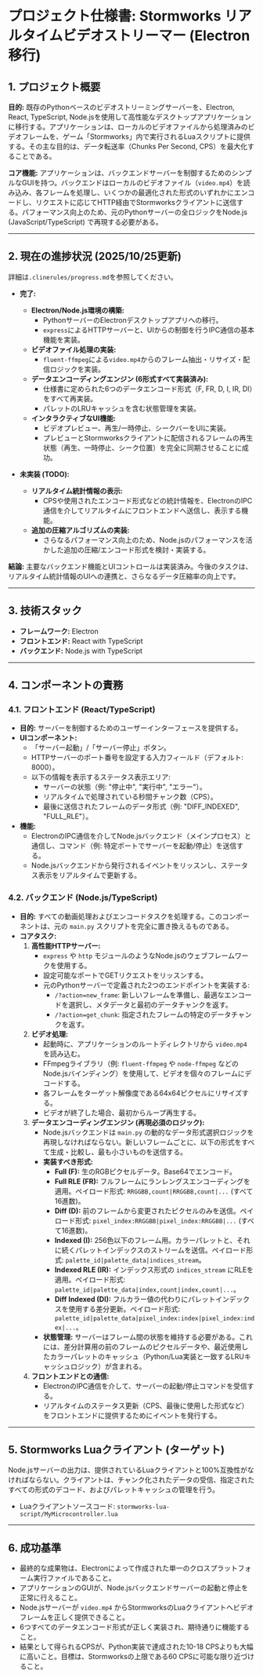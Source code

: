 # プロジェクト仕様書: Stormworks リアルタイムビデオストリーマー (Electron移行)

## 1. プロジェクト概要

**目的:**
既存のPythonベースのビデオストリーミングサーバーを、Electron, React, TypeScript, Node.jsを使用して高性能なデスクトップアプリケーションに移行する。アプリケーションは、ローカルのビデオファイルから処理済みのビデオフレームを、ゲーム「Stormworks」内で実行されるLuaスクリプトに提供する。その主な目的は、データ転送率（Chunks Per Second, CPS）を最大化することである。

**コア機能:**
アプリケーションは、バックエンドサーバーを制御するためのシンプルなGUIを持つ。バックエンドはローカルのビデオファイル（`video.mp4`）を読み込み、各フレームを処理し、いくつかの最適化された形式のいずれかにエンコードし、リクエストに応じてHTTP経由でStormworksクライアントに送信する。パフォーマンス向上のため、元のPythonサーバーの全ロジックをNode.js (JavaScript/TypeScript) で再現する必要がある。

---

## 2. 現在の進捗状況 (2025/10/25更新)

詳細は`.clinerules/progress.md`を参照してください。

* **完了:**
  * **Electron/Node.js環境の構築:**
    * PythonサーバーのElectronデスクトップアプリへの移行。
    * `express`によるHTTPサーバーと、UIからの制御を行うIPC通信の基本機能を実装。
  * **ビデオファイル処理の実装:**
    * `fluent-ffmpeg`による`video.mp4`からのフレーム抽出・リサイズ・配信ロジックを実装。
  * **データエンコーディングエンジン (6形式すべて実装済み):**
    * 仕様書に定められた6つのデータエンコード形式（F, FR, D, I, IR, DI）をすべて再実装。
    * パレットのLRUキャッシュを含む状態管理を実装。
  * **インタラクティブなUI機能:**
    * ビデオプレビュー、再生/一時停止、シークバーをUIに実装。
    * プレビューとStormworksクライアントに配信されるフレームの再生状態（再生、一時停止、シーク位置）を完全に同期させることに成功。

* **未実装 (TODO):**
  * **リアルタイム統計情報の表示:**
    * CPSや使用されたエンコード形式などの統計情報を、ElectronのIPC通信を介してリアルタイムにフロントエンドへ送信し、表示する機能。
  * **追加の圧縮アルゴリズムの実装:**
    * さらなるパフォーマンス向上のため、Node.jsのパフォーマンスを活かした追加の圧縮/エンコード形式を検討・実装する。

**結論:** 主要なバックエンド機能とUIコントロールは実装済み。今後のタスクは、リアルタイム統計情報のUIへの連携と、さらなるデータ圧縮率の向上です。

---

## 3. 技術スタック

* **フレームワーク:** Electron
* **フロントエンド:** React with TypeScript
* **バックエンド:** Node.js with TypeScript

---

## 4. コンポーネントの責務

### 4.1. フロントエンド (React/TypeScript)

* **目的:** サーバーを制御するためのユーザーインターフェースを提供する。
* **UIコンポーネント:**
  * 「サーバー起動」/「サーバー停止」ボタン。
  * HTTPサーバーのポート番号を設定する入力フィールド（デフォルト: 8000）。
  * 以下の情報を表示するステータス表示エリア:
    * サーバーの状態（例: "停止中", "実行中", "エラー"）。
    * リアルタイムで処理されている秒間チャンク数（CPS）。
    * 最後に送信されたフレームのデータ形式（例: "DIFF_INDEXED", "FULL_RLE"）。
* **機能:**
  * ElectronのIPC通信を介してNode.jsバックエンド（メインプロセス）と通信し、コマンド（例: 特定ポートでサーバーを起動/停止）を送信する。
  * Node.jsバックエンドから発行されるイベントをリッスンし、ステータス表示をリアルタイムで更新する。

### 4.2. バックエンド (Node.js/TypeScript)

* **目的:** すべての動画処理およびエンコードタスクを処理する。このコンポーネントは、元の `main.py` スクリプトを完全に置き換えるものである。
* **コアタスク:**
  1. **高性能HTTPサーバー:**
     * `express` や `http` モジュールのようなNode.jsのウェブフレームワークを使用する。
     * 設定可能なポートでGETリクエストをリッスンする。
     * 元のPythonサーバーで定義された2つのエンドポイントを実装する:
       * `/?action=new_frame`: 新しいフレームを準備し、最適なエンコードを選択し、メタデータと最初のデータチャンクを返す。
       * `/?action=get_chunk`: 指定されたフレームの特定のデータチャンクを返す。
  2. **ビデオ処理:**
     * 起動時に、アプリケーションのルートディレクトリから `video.mp4` を読み込む。
     * FFmpegライブラリ（例: `fluent-ffmpeg` や `node-ffmpeg` などのNode.jsバインディング）を使用して、ビデオを個々のフレームにデコードする。
     * 各フレームをターゲット解像度である64x64ピクセルにリサイズする。
     * ビデオが終了した場合、最初からループ再生する。
  3. **データエンコーディングエンジン (再現必須のロジック):**
     * Node.jsバックエンドは `main.py` の動的なデータ形式選択ロジックを再現しなければならない。新しいフレームごとに、以下の形式をすべて生成・比較し、最も小さいものを送信する。
     * **実装すべき形式:**
         * **Full (F):** 生のRGBピクセルデータ。Base64でエンコード。
         * **Full RLE (FR):** フルフレームにランレングスエンコーディングを適用。ペイロード形式: `RRGGBB,count|RRGGBB,count|...` (すべて16進数)。
         * **Diff (D):** 前のフレームから変更されたピクセルのみを送信。ペイロード形式: `pixel_index:RRGGBB|pixel_index:RRGGBB|...` (すべて16進数)。
         * **Indexed (I):** 256色以下のフレーム用。カラーパレットと、それに続くパレットインデックスのストリームを送信。ペイロード形式:  `palette_id|palette_data|indices_stream`。
         * **Indexed RLE (IR):** インデックス形式の `indices_stream` にRLEを適用。ペイロード形式: `palette_id|palette_data|index,count|index,count|...`。
         * **Diff Indexed (DI):** フルカラー値の代わりにパレットインデックスを使用する差分更新。ペイロード形式: `palette_id|palette_data|pixel_index:index|pixel_index:index|...`。
     * **状態管理:** サーバーはフレーム間の状態を維持する必要がある。これには、差分計算用の前のフレームのピクセルデータや、最近使用したカラーパレットのキャッシュ（Python/Lua実装と一致するLRUキャッシュロジック）が含まれる。
  4. **フロントエンドとの通信:**
     * ElectronのIPC通信を介して、サーバーの起動/停止コマンドを受信する。
     * リアルタイムのステータス更新（CPS、最後に使用した形式など）をフロントエンドに提供するためにイベントを発行する。

---

## 5. Stormworks Luaクライアント (ターゲット)

Node.jsサーバーの出力は、提供されているLuaクライアントと100%互換性がなければならない。クライアントは、チャンク化されたデータの受信、指定されたすべての形式のデコード、およびパレットキャッシュの管理を行う。

* Luaクライアントソースコード: `stormworks-lua-script/MyMicrocontroller.lua`

---

## 6. 成功基準

* 最終的な成果物は、Electronによって作成された単一のクロスプラットフォーム実行ファイルであること。
* アプリケーションのGUIが、Node.jsバックエンドサーバーの起動と停止を正常に行えること。
* Node.jsサーバーが `video.mp4` からStormworksのLuaクライアントへビデオフレームを正しく提供できること。
* 6つすべてのデータエンコード形式が正しく実装され、期待通りに機能すること。
* 結果として得られるCPSが、Python実装で達成された10-18 CPSよりも大幅に高いこと。目標は、Stormworksの上限である60 CPSに可能な限り近づけること。
